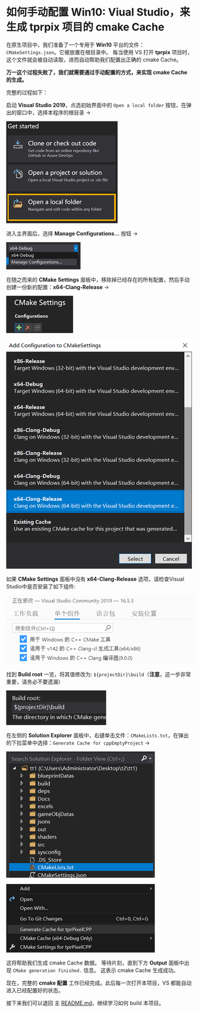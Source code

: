 # 如何手动配置 Win10: Viual Studio，来生成 tprpix 项目的 cmake Cache

在原生项目中，我们准备了一个专用于 **Win10** 平台的文件：`CMakeSettings.json`。它被放置在根目录中。
每当使用 VS 打开 **tprpix** 项目时，这个文件就会被自动读取，进而自动帮助我们配置出正确的 cmake Cache。

**万一这个过程失败了，我们就需要通过手动配置的方式，来实现 cmake Cache 的生成。**

完整的过程如下：


启动 **Visual Studio 2019**，点选初始界面中的 `Open a local folder` 按钮，在弹出的窗口中，选择本程序的根目录 ->

![open a local folder](pngs/win10/000.png)

进入主界面后，选择 **Manage Configurations...** 按钮 ->

![Manage Configurations](pngs/win10/001.png)


在随之而来的 **CMake Settings** 面板中，移除掉已经存在的所有配置，然后手动创建一份新的配置：**x64-Clang-Release** ->


![CMake Settings panel](pngs/win10/002.png)

![x64-Clang-Release](pngs/win10/003.png)

如果 **CMake Settings** 面板中没有 **x64-Clang-Release** 选项，请检查Visual Studio中是否安装了如下组件:

![Check Clang and Cmake](pngs/win10/clang_and_cmke_check.png)


找到 **Build root** 一览，将其值修改为: `${projectDir}\build`（**注意**，这一步非常重要，请务必不要遗漏）

![Build root](pngs/win10/004.png)

在左侧的 **Solution Explorer** 面板中，右键单击文件：`CMakeLists.txt`，在弹出的下拉菜单中选择：`Generate Cache for cppEmptyProject` ->

![CMakeLists.txt](pngs/win10/005.png)

![Generate Cache for cppEmptyProject](pngs/win10/006.png)

这将帮助我们生成 cmake Cache 数据。
等待片刻，直到下方 **Output** 面板中出现 `CMake generation finished.` 信息。
这表示 cmake Cache 生成成功。


现在，完整的 **cmake 配置** 工作已经完成。此后每一次打开本项目，VS 都能自动进入已经配置好的状态。


接下来我们可以退回 主 [README.md](../README.md)，继续学习如何 build 本项目。

